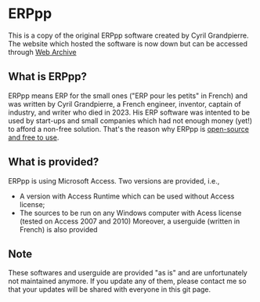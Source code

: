 # ERPpp
This is a copy of the original ERPpp software created by Cyril Grandpierre. The website which hosted the software is now down but can be accessed through [Web Archive](https://web.archive.org/web/20220122203630/https://www.erppp.com/) 

## What is ERPpp?

ERPpp means ERP for the small ones ("ERP pour les petits" in French) and was written by Cyril Grandpierre, a French engineer, inventor, captain of industry, and writer who died in 2023. His ERP software was intented to be used by start-ups and small companies which had not enough money (yet!) to afford a non-free solution. That's the reason why ERPpp is [open-source and free to use](https://web.archive.org/web/20220122203554/https://www.erppp.com/erppp/contrat-de-licence/). 

## What is provided?
ERPpp is using Microsoft Access. Two versions are provided, i.e.,
* A version with Access Runtime which can be used without Access license;
* The sources to be run on any Windows computer with Acess license (tested on Access 2007 and 2010)
Moreover, a userguide (written in French) is also provided

## Note
These softwares and userguide are provided "as is" and are unfortunately not maintained anymore. If you update any of them, please contact me so that your updates will be shared with everyone in this git page.

